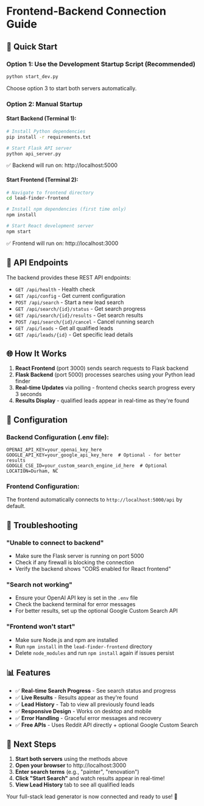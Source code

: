 # Frontend-Backend Connection Guide

## 🚀 Quick Start

### Option 1: Use the Development Startup Script (Recommended)
```bash
python start_dev.py
```
Choose option 3 to start both servers automatically.

### Option 2: Manual Startup

#### Start Backend (Terminal 1):
```bash
# Install Python dependencies
pip install -r requirements.txt

# Start Flask API server
python api_server.py
```
✅ Backend will run on: http://localhost:5000

#### Start Frontend (Terminal 2):
```bash
# Navigate to frontend directory
cd lead-finder-frontend

# Install npm dependencies (first time only)
npm install

# Start React development server
npm start
```
✅ Frontend will run on: http://localhost:3000

## 🔌 API Endpoints

The backend provides these REST API endpoints:

- `GET /api/health` - Health check
- `GET /api/config` - Get current configuration
- `POST /api/search` - Start a new lead search
- `GET /api/search/{id}/status` - Get search progress
- `GET /api/search/{id}/results` - Get search results
- `POST /api/search/{id}/cancel` - Cancel running search
- `GET /api/leads` - Get all qualified leads
- `GET /api/leads/{id}` - Get specific lead details

## 🌐 How It Works

1. **React Frontend** (port 3000) sends search requests to Flask backend
2. **Flask Backend** (port 5000) processes searches using your Python lead finder
3. **Real-time Updates** via polling - frontend checks search progress every 3 seconds
4. **Results Display** - qualified leads appear in real-time as they're found

## 🔧 Configuration

### Backend Configuration (.env file):
```env
OPENAI_API_KEY=your_openai_key_here
GOOGLE_API_KEY=your_google_api_key_here  # Optional - for better results
GOOGLE_CSE_ID=your_custom_search_engine_id_here  # Optional
LOCATION=Durham, NC
```

### Frontend Configuration:
The frontend automatically connects to `http://localhost:5000/api` by default.

## 🐛 Troubleshooting

### "Unable to connect to backend"
- Make sure the Flask server is running on port 5000
- Check if any firewall is blocking the connection
- Verify the backend shows "CORS enabled for React frontend"

### "Search not working"
- Ensure your OpenAI API key is set in the `.env` file
- Check the backend terminal for error messages
- For better results, set up the optional Google Custom Search API

### "Frontend won't start"
- Make sure Node.js and npm are installed
- Run `npm install` in the `lead-finder-frontend` directory
- Delete `node_modules` and run `npm install` again if issues persist

## 📊 Features

- ✅ **Real-time Search Progress** - See search status and progress
- ✅ **Live Results** - Results appear as they're found
- ✅ **Lead History** - Tab to view all previously found leads
- ✅ **Responsive Design** - Works on desktop and mobile
- ✅ **Error Handling** - Graceful error messages and recovery
- ✅ **Free APIs** - Uses Reddit API directly + optional Google Custom Search

## 🎯 Next Steps

1. **Start both servers** using the methods above
2. **Open your browser** to http://localhost:3000
3. **Enter search terms** (e.g., "painter", "renovation")
4. **Click "Start Search"** and watch results appear in real-time!
5. **View Lead History** tab to see all qualified leads

Your full-stack lead generator is now connected and ready to use! 🎉